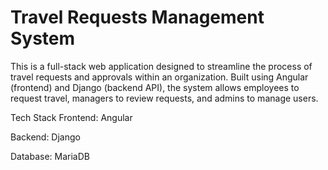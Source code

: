 # Travel Requests Management System

This is a full-stack web application designed to streamline the process of travel requests and approvals within an organization. Built using Angular (frontend) and Django (backend API), the system allows employees to request travel, managers to review requests, and admins to manage users.

Tech Stack
Frontend: Angular

Backend: Django

Database: MariaDB

